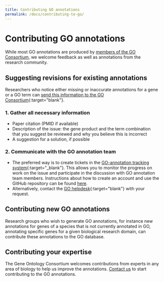 ```yaml
---
title: Contributing GO annotations
permalink: /docs/contributing-to-go/
---
```


# Contributing GO annotations
While most GO annotations are produced by [members of the GO Consortium](/docs/go-consortium/), we welcome feedback as well as annotations from the research community.

## Suggesting revisions for existing annotations
Researchers who notice either missing or inaccurate annotations for a gene or a GO term can [send this information to the GO Consortium](http://help.geneontology.org/){:target="blank"}.

###  1. Gather all necessary information
- Paper citation (PMID if available)
- Description of the issue: the gene product and the term combination that you suggest be reviewed and why you believe this is incorrect
- A suggestion for a solution, if possible

### 2. Communicate with the GO annotation team
* The preferred way is to create tickets in the [GO-annotation tracking system](https://github.com/geneontology/go-annotation/issues){:target="_blank"}. This allows you to monitor the progress on work on the issue and participate in the discussion with GO annotation team members. Instructions about how to create an account and use the GitHub repository can be found [here](/docs/how-to-submit-requests/). 
* Alternatively, contact the [GO helpdesk](http://help.geneontology.org/){:target="blank"} with your request.

## Contributing new GO annotations
Research groups who wish to generate GO annotations, for instance new annotations for genes of a species that is not currently annotated in  GO, annotating specific genes for a given biological research domain, can contribute these annotations to the GO database.

## Contributing your expertise
The Gene Ontology Consortium welcomes contributions from experts in any area of biology to help us improve the annotations. [Contact us](mailto:help@geneontology.org) to start contributing to the GO annotations. 
